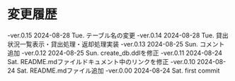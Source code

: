 # 変更履歴

  -ver.0.15 2024-08-28 Tue. テーブル名の変更
  -ver.0.14 2024-08-28 Tue. 貸出状況一覧表示・貸出処理・返却処理実装
  -ver.0.13 2024-08-25 Sun. コメント追加
  -ver.0.12 2024-08-25 Sun. create_db.ddlを修正
  -ver.0.11 2024-08-24 Sat. README.mdファイルドキュメント中のリンクを修正
  -ver.0.10 2024-08-24 Sat. README.mdファイル追加
  -ver.0.00 2024-08-24 Sat. first commit
